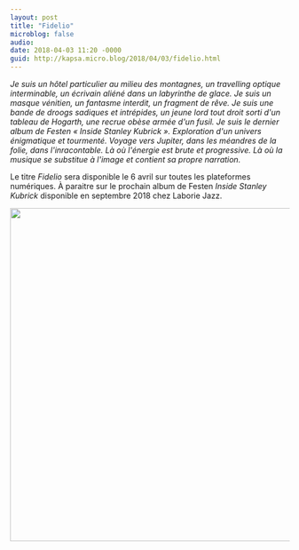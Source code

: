```yaml
---
layout: post
title: "Fidelio"
microblog: false
audio: 
date: 2018-04-03 11:20 -0000
guid: http://kapsa.micro.blog/2018/04/03/fidelio.html
---
```

_Je suis un hôtel particulier au milieu des montagnes, un travelling optique interminable, un écrivain aliéné dans un labyrinthe de glace. Je suis un masque vénitien, un fantasme interdit, un fragment de rêve. Je suis une bande de droogs sadiques et intrépides, un jeune lord tout droit sorti d'un tableau de Hogarth, une recrue obèse armée d'un fusil. Je suis le dernier album de Festen « Inside Stanley Kubrick ». Exploration d'un univers énigmatique et tourmenté. Voyage vers Jupiter, dans les méandres de la folie, dans l'inracontable. Là où l'énergie est brute et progressive. Là où la musique se substitue à l'image et contient sa propre narration._

Le titre _Fidelio_ sera disponible le 6 avril sur toutes les plateformes numériques. À paraitre sur le prochain album de Festen _Inside Stanley Kubrick_ disponible en septembre 2018 chez Laborie Jazz.

<img src="http://www.jeankapsa.com/uploads/2018/f3c7d22180.jpg" width="600" height="600" />
